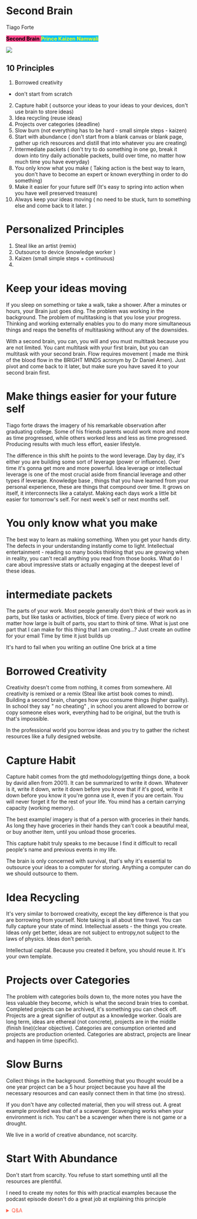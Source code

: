 # Second Brain
Tiago Forte


<span style='background-color:#ff468b;'><span style='color:#000000;'>**Second Brain**</span> <span style='background-color:#00bfff;'><span style='color:#ffff00;'>**Prince Kaizen Namwali**</span> 

![](https://external-content.duckduckgo.com/iu/?u=https%3A%2F%2Ftse3.mm.bing.net%2Fth%3Fid%3DOIP.XljCIBMpnVC8U4rvroIvYAHaEK%26pid%3DApi&f=1)

## 10 Principles
1. Borrowed creativity
- don't start from scratch
2. Capture habit ( outsorce your ideas to your ideas to your devices, don't use brain to store ideas)
3. Idea recycling (reuse ideas)
4. Projects over categories (deadline)
5. Slow burn (not everything has to be hard - small simple steps - kaizen)
6. Start with abundance ( don't start from a blank canvas or blank page, gather up rich resources and distill that into whatever you are creating)
7. Intermediate packets ( don't try to do something in one go, break it down into tiny daily actionable packets, build over time, no matter how much time you have everyday)
8. You only know what you make ( Taking action is the best way to learn, you don't have to become an expert or known everything in order to do something)
9. Make it easier for your future self (It's easy to spring into action when you have well preserved treasure)
10. Always keep your ideas moving ( no need to be stuck, turn to something else and come back to it later. )


# Personalized Principles
1. Steal like an artist (remix)
2. Outsource to device (knowledge worker )
3. Kaizen (small simple steps + continuous)
4. 
# Keep your ideas moving
If you sleep on something or take a walk, take a shower. After a minutes or hours, your Brain just goes ding. The problem was working in the background.
The problem of multitasking is that you lose your progress. Thinking and working externally enables you to do many more simultaneous things and reaps the benefits of multitasking without any of the downsides. 

With a second brain, you can, you will and you must multitask because you are not limited. You cant multitask with your first brain, but you can multitask with your second brain.  Flow requires movement ( made me think of the blood flow in the BRIGHT MINDS acronym by Dr Daniel Amen). Just pivot and come back to it later, but make sure you have saved it to your second brain first. 

# Make things easier for your future self
Tiago forte draws the imagery of his remarkable observation after graduating college. Some of his friends parents would work more and more as time progressed, while others worked less and less as time progressed. 
Producing results with much less effort, easier lifestyle. 

The difference in this shift he points to the word leverage.  Day by day, it's either you are building some sort of leverage (power or influence). Over time it's gonna get more and more powerful. Idea leverage or intellectual leverage is one of the most crucial aside from financial leverage and other types if leverage. Knowledge base , things that you have learned from your personal experience, these are things that compound over time. It grows on itself, it interconnects like a catalyst. Making each days work a little bit easier for tomorrow's self. For next week's self or next months self. 

# You only know what you make

The best way to learn as making something. When you get your hands dirty. The defects in your understanding instantly come to light.
Intellectual entertainment - reading so many books thinking that you are growing when in reality, you can't recall anything you read from those books. What do I care about impressive stats or actually engaging at the deepest level of these ideas. 

# intermediate packets
The parts of your work. Most people generally don't think of their work as in parts, but like tasks or activities, block of time. 
Every piece of work no matter how large is built of parts, you start to think of time. What is just one part that I can  make for this thing that I am creating...?
Just create an outline for your email
Time by time it just builds up

It's hard to fail when you writing an outline
One brick at a time

# Borrowed Creativity
Creativity doesn't come from nothing, it comes from somewhere. All creativity is remixed or a remix (Steal like artist book comes to mind). 
Building a second brain, changes how you consume things (higher quality). 
In school they say " no cheating" , in school you arent allowed to borrow or copy someone elses work, everything had to be original, but the truth is that's impossible. 

In the professional world you borrow ideas and you try to gather the richest resources like a fully designed website.

# Capture Habit
Capture habit comes from the gtd methodology(getting things done, a book by david allen from 2001). It can be summarized to write it down. Whatever is it, write it down, write it down before you know that if it's good, write it down before you know it you're gonna use it, even if you are certain. You will never forget it for the rest of your life. You mind has a certain carrying capacity (working memory). 

The best example/ imagery is that of a person with groceries in their hands. As long they have groceries in their hands they can't cook a beautiful meal, or buy another item, until you unload those groceries. 

This capture habit truly speaks to me because I find it difficult to recall people's name and previous events in my life.

The brain is only concerned with survival, that's why it's essential to outsource your ideas to a computer for storing. Anything a computer can do we should outsource to them.

# Idea Recycling

It's very similar to borrowed creativity, except the key difference is that you are borrowing from yourself. Note taking is all about time travel. You can fully capture your state of mind. Intellectual assets - the things you create. 
Ideas only get better, ideas are not subject to entropy,not subject to the laws of physics. Ideas don't perish. 

Intellectual capital. Because you created it before, you should reuse it. It's your own template. 

# Projects over Categories

The problem with categories boils down to, the more notes you have the less valuable they become, which is what the second brain tries to combat. Completed projects can be archived, it's something you can check off. Projects are a great signifier of output as a knowledge worker. Goals are long term, ideas are ethereal (not concrete), projects are in the middle (finish line)(clear objective). Categories are consumption oriented and projects are production oriented. Categories are abstract, projects are linear and happen in time (specific). 

# Slow Burns

Collect things in the background. 
Something that you thought would be a one year project can be a 5 hour project because you have all the necessary resources and can easily connect them in that time (no stress). 

If you don't have any collected material, then you will stress out. 
A great example provided was that of a scavenger. 
Scavenging works when your environment is rich. You can't be a scavenger when there is not game or a drought. 

We live in a world of creative abundance, not scarcity. 

# Start With Abundance

Don't start from scarcity. You refuse to start something until all the resources are plentiful. 

I need to create my notes for this with practical examples because the podcast episode doesn't do a great job at explaining this principle


<!-- Prince Kaizen Namwali -->

<span style='color:#ff5d46;'>

<details markdown='1'><summary>Q&A</summary>

![](https://i.redd.it/1ctpb8dor8w61.png)

</details>

</span>
